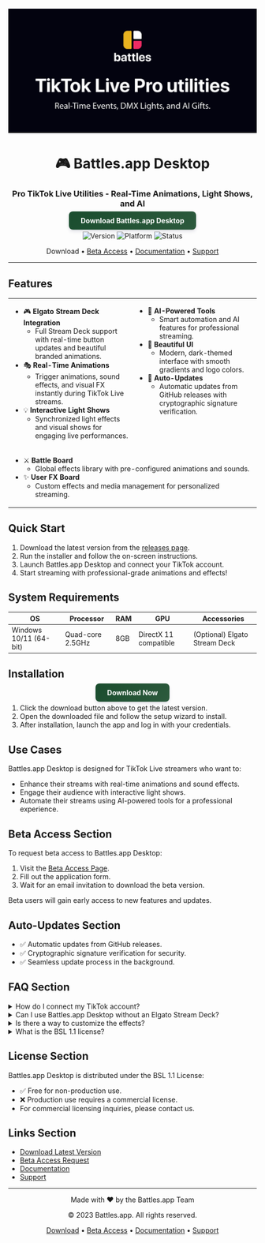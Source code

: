 <div align="center">

![Github banner](./.github/banner.jpg)
# 🎮 Battles.app Desktop
### Pro TikTok Live Utilities - Real-Time Animations, Light Shows, and AI

<a href="https://github.com/battles-app/desktop/releases/download/v0.0.66/battles.app_0.0.66_x64-setup.exe" style="background: linear-gradient(135deg, #1a4d2e 0%, #2d5a3d 100%); border: none; border-radius: 8px; box-shadow: 0 4px 6px rgba(50, 50, 93, 0.11), 0 1px 3px rgba(0, 0, 0, 0.08); color: white; padding: 10px 24px; font-weight: bold; text-decoration: none;">Download Battles.app Desktop</a>

![Version](https://img.shields.io/badge/version-0.0.66-blue?style=for-the-badge)
![Platform](https://img.shields.io/badge/platform-Windows_10%2F11-blueviolet?style=for-the-badge&logo=windows)
![Status](https://img.shields.io/badge/status-Closed_Beta-red?style=for-the-badge)

Download • [Beta Access](#beta-access-section) • [Documentation](#) • [Support](#)

---

</div>

## Features

<table>
<tr>
<td valign="top" width="50%">

- 🎮 **Elgato Stream Deck Integration**
  - Full Stream Deck support with real-time button updates and beautiful branded animations.
- 🎭 **Real-Time Animations**
  - Trigger animations, sound effects, and visual FX instantly during TikTok Live streams.
- 💡 **Interactive Light Shows**
  - Synchronized light effects and visual shows for engaging live performances.

</td>
<td valign="top" width="50%">

- 🤖 **AI-Powered Tools**
  - Smart automation and AI features for professional streaming.
- 🎨 **Beautiful UI**
  - Modern, dark-themed interface with smooth gradients and logo colors.
- 🔄 **Auto-Updates**
  - Automatic updates from GitHub releases with cryptographic signature verification.

</td>
</tr>
<tr>
<td colspan="2">

- ⚔️ **Battle Board**
  - Global effects library with pre-configured animations and sounds.
- ✨ **User FX Board**
  - Custom effects and media management for personalized streaming.

</td>
</tr>
</table>

## Quick Start

1. Download the latest version from the [releases page](https://github.com/battles-app/desktop/releases).
2. Run the installer and follow the on-screen instructions.
3. Launch Battles.app Desktop and connect your TikTok account.
4. Start streaming with professional-grade animations and effects!

## System Requirements

| OS            | Processor | RAM | GPU | Accessories            |
|---------------|-----------|-----|-----|------------------------|
| Windows 10/11 (64-bit) | Quad-core 2.5GHz | 8GB | DirectX 11 compatible | (Optional) Elgato Stream Deck |

## Installation

<div align="center">

<a href="https://github.com/battles-app/desktop/releases/download/v0.0.66/battles.app_0.0.66_x64-setup.exe" style="background: linear-gradient(135deg, #1a4d2e 0%, #2d5a3d 100%); border: none; border-radius: 8px; box-shadow: 0 4px 6px rgba(50, 50, 93, 0.11), 0 1px 3px rgba(0, 0, 0, 0.08); color: white; padding: 10px 24px; font-weight: bold; text-decoration: none;">Download Now</a>

</div>

1. Click the download button above to get the latest version.
2. Open the downloaded file and follow the setup wizard to install.
3. After installation, launch the app and log in with your credentials.

## Use Cases

Battles.app Desktop is designed for TikTok Live streamers who want to:

- Enhance their streams with real-time animations and sound effects.
- Engage their audience with interactive light shows.
- Automate their streams using AI-powered tools for a professional experience.

## Beta Access Section

To request beta access to Battles.app Desktop:

1. Visit the [Beta Access Page](#).
2. Fill out the application form.
3. Wait for an email invitation to download the beta version.

Beta users will gain early access to new features and updates.

## Auto-Updates Section

- ✅ Automatic updates from GitHub releases.
- ✅ Cryptographic signature verification for security.
- ✅ Seamless update process in the background.

## FAQ Section

<details>
<summary>How do I connect my TikTok account?</summary>
Once you've installed Battles.app Desktop, go to Settings > Accounts to connect your TikTok account.
</details>

<details>
<summary>Can I use Battles.app Desktop without an Elgato Stream Deck?</summary>
Yes, Battles.app Desktop offers a wide range of features that do not require an Elgato Stream Deck.
</details>

<details>
<summary>Is there a way to customize the effects?</summary>
Yes, Battles.app Desktop includes a User FX Board for customizing and managing your effects and animations.
</details>

<details>
<summary>What is the BSL 1.1 license?</summary>
BSL 1.1 stands for Business Source License 1.1, which allows free use for non-production environments, with certain conditions for commercial use.
</details>

## License Section

Battles.app Desktop is distributed under the BSL 1.1 License:

- ✅ Free for non-production use.
- ❌ Production use requires a commercial license.
- For commercial licensing inquiries, please contact us.

## Links Section

- [Download Latest Version](https://github.com/battles-app/desktop/releases)
- [Beta Access Request](#)
- [Documentation](#)
- [Support](#)

<div align="center">

---

Made with ❤️ by the Battles.app Team

© 2023 Battles.app. All rights reserved.

[Download](https://github.com/battles-app/desktop/releases) • [Beta Access](#beta-access-section) • [Documentation](#) • [Support](#)

</div>